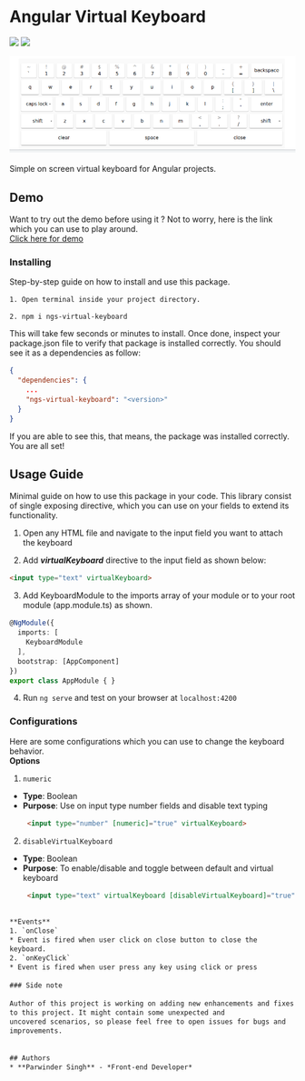 # Angular Virtual Keyboard
![](https://img.shields.io/badge/build-passing-green)
![](https://img.shields.io/badge/dependencies-upto%20date-yellowgreen)

![](https://raw.githubusercontent.com/parwinder-singh/virtual-keyboard/master/projects/virtual-keyboard-demo/src/assets/keyboard.png "Virtual Keyboard")
<br><br>Simple on screen virtual keyboard for Angular projects.

## Demo

Want to try out the demo before using it ? Not to worry, here is the link which you can use to play around.
<br>
[Click here for demo](https://parwinder-singh.github.io/virtual-keyboard/)

### Installing

Step-by-step guide on how to install and use this package.

```text
1. Open terminal inside your project directory.
```
```text
2. npm i ngs-virtual-keyboard
```

This will take few seconds or minutes to install. Once done, inspect your package.json file to verify that package is installed
correctly. You should see it as a dependencies as follow:
```json
{
  "dependencies": {
    ...
    "ngs-virtual-keyboard": "<version>"
  }
}
```
If you are able to see this, that means, the package was installed correctly. You are all set!

## Usage Guide

Minimal guide on how to use this package in your code. This library consist of single exposing
directive, which you can use on your fields to extend its functionality.

1. Open any HTML file and navigate to the input field you want to attach the keyboard

2. Add _**virtualKeyboard**_ directive to the input field as shown below:
```html
<input type="text" virtualKeyboard>
```
3. Add KeyboardModule to the imports array of your module or to your root module (app.module.ts) as shown.
```typescript
@NgModule({
  imports: [
    KeyboardModule
  ],
  bootstrap: [AppComponent]
})
export class AppModule { }
```
4. Run `ng serve` and test on your browser at `localhost:4200`

### Configurations

Here are some configurations which you can use to change the keyboard behavior.<br>
**Options**
1. `numeric`
* **Type**: Boolean
* **Purpose**: Use on input type number fields and disable text typing
  ```html
   <input type="number" [numeric]="true" virtualKeyboard>
   ```
2. `disableVirtualKeyboard`
  * **Type**: Boolean
  * **Purpose**: To enable/disable and toggle between default and virtual keyboard
    ```html
     <input type="text" virtualKeyboard [disableVirtualKeyboard]="true">
   ```

**Events**
1. `onClose`
* Event is fired when user click on close button to close the keyboard.
2. `onKeyClick`
* Event is fired when user press any key using click or press

### Side note

Author of this project is working on adding new enhancements and fixes to this project. It might contain some unexpected and
uncovered scenarios, so please feel free to open issues for bugs and improvements.


## Authors
* **Parwinder Singh** - *Front-end Developer*
